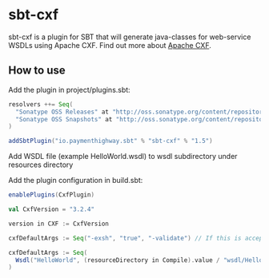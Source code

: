 sbt-cxf
=======

sbt-cxf is a plugin for SBT that will generate java-classes for web-service WSDLs using Apache CXF. Find out more about [Apache CXF](http://cxf.apache.org/).

## How to use

Add the plugin in project/plugins.sbt:
```scala
resolvers ++= Seq(
  "Sonatype OSS Releases" at "http://oss.sonatype.org/content/repositories/releases/",
  "Sonatype OSS Snapshots" at "http://oss.sonatype.org/content/repositories/snapshots/"
)

addSbtPlugin("io.paymenthighway.sbt" % "sbt-cxf" % "1.5")
```

Add WSDL file (example HelloWorld.wsdl) to wsdl subdirectory under resources directory

Add the plugin configuration in build.sbt:
```scala
enablePlugins(CxfPlugin)

val CxfVersion = "3.2.4"

version in CXF := CxfVersion

cxfDefaultArgs := Seq("-exsh", "true", "-validate") // If this is acceptable, this can be omitted

cxfDefaultArgs := Seq(
  Wsdl("HelloWorld", (resourceDirectory in Compile).value / "wsdl/HelloWorld.wsdl", Nil)
)
```
